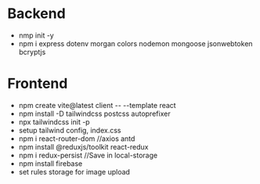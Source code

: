 # Backend

- nmp init -y
- npm i express dotenv morgan colors nodemon mongoose jsonwebtoken bcryptjs

# Frontend

- npm create vite@latest client -- --template react
- npm install -D tailwindcss postcss autoprefixer
- npx tailwindcss init -p
- setup tailwind config, index.css
- npm i react-router-dom //axios antd
- npm install @reduxjs/toolkit react-redux
- npm i redux-persist //Save in local-storage
- npm install firebase
- set rules storage for image upload
